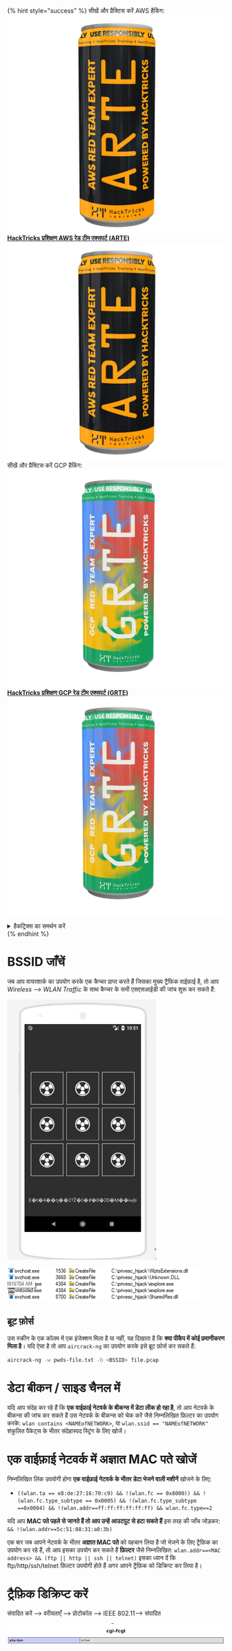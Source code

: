 {% hint style="success" %}
सीखें और प्रैक्टिस करें AWS हैकिंग:<img src="/.gitbook/assets/arte.png" alt="" data-size="line">[**HackTricks प्रशिक्षण AWS रेड टीम एक्सपर्ट (ARTE)**](https://training.hacktricks.xyz/courses/arte)<img src="/.gitbook/assets/arte.png" alt="" data-size="line">\
सीखें और प्रैक्टिस करें GCP हैकिंग: <img src="/.gitbook/assets/grte.png" alt="" data-size="line">[**HackTricks प्रशिक्षण GCP रेड टीम एक्सपर्ट (GRTE)**<img src="/.gitbook/assets/grte.png" alt="" data-size="line">](https://training.hacktricks.xyz/courses/grte)

<details>

<summary>हैकट्रिक्स का समर्थन करें</summary>

* [**सब्सक्रिप्शन योजनाएं**](https://github.com/sponsors/carlospolop) की जाँच करें!
* **शामिल हों** 💬 [**डिस्कॉर्ड समूह**](https://discord.gg/hRep4RUj7f) या [**टेलीग्राम समूह**](https://t.me/peass) या हमें **ट्विटर** 🐦 [**@hacktricks\_live**](https://twitter.com/hacktricks\_live)** पर फॉलो** करें।
* **हैकिंग ट्रिक्स साझा करें, PRs सबमिट करके** [**HackTricks**](https://github.com/carlospolop/hacktricks) और [**HackTricks Cloud**](https://github.com/carlospolop/hacktricks-cloud) github रेपो में।

</details>
{% endhint %}


# BSSID जाँचें

जब आप वायरशार्क का उपयोग करके एक कैप्चर प्राप्त करते हैं जिसका मुख्य ट्रैफिक वाईफ़ाई है, तो आप _Wireless --> WLAN Traffic_ के साथ कैप्चर के सभी एसएसआईडी की जांच शुरू कर सकते हैं:

![](<../../../.gitbook/assets/image (424).png>)

![](<../../../.gitbook/assets/image (425).png>)

## ब्रूट फ़ोर्स

उस स्क्रीन के एक कॉलम में एक इंजेक्शन मिला है या नहीं, यह दिखाता है कि **क्या पीकैप में कोई प्रमाणीकरण मिला है**। यदि ऐसा है तो आप `aircrack-ng` का उपयोग करके इसे ब्रूट फ़ोर्स कर सकते हैं:
```bash
aircrack-ng -w pwds-file.txt -b <BSSID> file.pcap
```
# डेटा बीकन / साइड चैनल में

यदि आप संदेह कर रहे हैं कि **एक वाईफ़ाई नेटवर्क के बीकन्स में डेटा लीक हो रहा है**, तो आप नेटवर्क के बीकन्स की जांच कर सकते हैं उस नेटवर्क के बीकन्स को चेक करें जैसे निम्नलिखित फ़िल्टर का उपयोग करके: `wlan contains <NAMEofNETWORK>`, या `wlan.ssid == "NAMEofNETWORK"` शंकुलित पैकेट्स के भीतर संदेहास्पद स्ट्रिंग के लिए खोजें।

# एक वाईफ़ाई नेटवर्क में अज्ञात MAC पते खोजें

निम्नलिखित लिंक उपयोगी होगा **एक वाईफ़ाई नेटवर्क के भीतर डेटा भेजने वाली मशीनें** खोजने के लिए:

* `((wlan.ta == e8:de:27:16:70:c9) && !(wlan.fc == 0x8000)) && !(wlan.fc.type_subtype == 0x0005) && !(wlan.fc.type_subtype ==0x0004) && !(wlan.addr==ff:ff:ff:ff:ff:ff) && wlan.fc.type==2`

यदि आप **MAC पते पहले से जानते हैं तो आप उन्हें आउटपुट से हटा सकते हैं** इस तरह की जाँच जोड़कर: `&& !(wlan.addr==5c:51:88:31:a0:3b)`

एक बार जब आपने नेटवर्क के भीतर **अज्ञात MAC पते** को पहचान लिया है जो भेजने के लिए ट्रैफ़िक का उपयोग कर रहे हैं, तो आप इसका उपयोग कर सकते हैं **फ़िल्टर** जैसे निम्नलिखित: `wlan.addr==<MAC address> && (ftp || http || ssh || telnet)` इसका ध्यान दें कि ftp/http/ssh/telnet फ़िल्टर उपयोगी होते हैं अगर आपने ट्रैफ़िक को डिक्रिप्ट कर लिया है।

# ट्रैफ़िक डिक्रिप्ट करें

संपादित करें --> वरीयताएँ --> प्रोटोकॉल --> IEEE 802.11--> संपादित

![](<../../../.gitbook/assets/image (426).png>)
